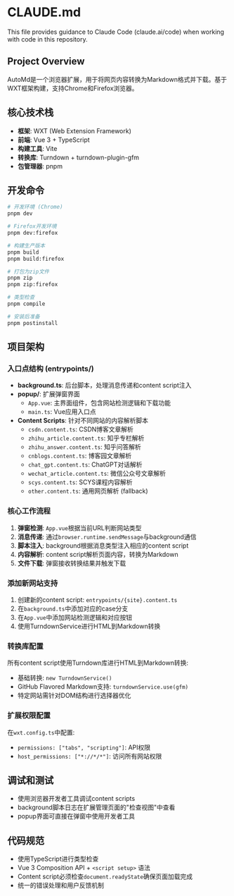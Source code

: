 # CLAUDE.md

This file provides guidance to Claude Code (claude.ai/code) when working with code in this repository.

## Project Overview

AutoMd是一个浏览器扩展，用于将网页内容转换为Markdown格式并下载。基于WXT框架构建，支持Chrome和Firefox浏览器。

## 核心技术栈

- **框架**: WXT (Web Extension Framework)  
- **前端**: Vue 3 + TypeScript
- **构建工具**: Vite
- **转换库**: Turndown + turndown-plugin-gfm
- **包管理器**: pnpm

## 开发命令

```bash
# 开发环境 (Chrome)
pnpm dev

# Firefox开发环境  
pnpm dev:firefox

# 构建生产版本
pnpm build
pnpm build:firefox

# 打包为zip文件
pnpm zip
pnpm zip:firefox

# 类型检查
pnpm compile

# 安装后准备
pnpm postinstall
```

## 项目架构

### 入口点结构 (entrypoints/)

- **background.ts**: 后台脚本，处理消息传递和content script注入
- **popup/**: 扩展弹窗界面
  - `App.vue`: 主界面组件，包含网站检测逻辑和下载功能
  - `main.ts`: Vue应用入口点
- **Content Scripts**: 针对不同网站的内容解析脚本
  - `csdn.content.ts`: CSDN博客文章解析
  - `zhihu_article.content.ts`: 知乎专栏解析  
  - `zhihu_answer.content.ts`: 知乎问答解析
  - `cnblogs.content.ts`: 博客园文章解析
  - `chat_gpt.content.ts`: ChatGPT对话解析
  - `wechat_article.content.ts`: 微信公众号文章解析
  - `scys.content.ts`: SCYS课程内容解析
  - `other.content.ts`: 通用网页解析 (fallback)

### 核心工作流程

1. **弹窗检测**: `App.vue`根据当前URL判断网站类型
2. **消息传递**: 通过`browser.runtime.sendMessage`与background通信
3. **脚本注入**: background根据消息类型注入相应的content script
4. **内容解析**: content script解析页面内容，转换为Markdown
5. **文件下载**: 弹窗接收转换结果并触发下载

### 添加新网站支持

1. 创建新的content script: `entrypoints/{site}.content.ts`
2. 在`background.ts`中添加对应的case分支
3. 在`App.vue`中添加网站检测逻辑和对应按钮
4. 使用TurndownService进行HTML到Markdown转换

### 转换库配置

所有content script使用Turndown库进行HTML到Markdown转换:
- 基础转换: `new TurndownService()`
- GitHub Flavored Markdown支持: `turndownService.use(gfm)`
- 特定网站需针对DOM结构进行选择器优化

### 扩展权限配置

在`wxt.config.ts`中配置:
- `permissions: ["tabs", "scripting"]`: API权限
- `host_permissions: ["*://*/*"]`: 访问所有网站权限

## 调试和测试

- 使用浏览器开发者工具调试content scripts
- background脚本日志在扩展管理页面的"检查视图"中查看
- popup界面可直接在弹窗中使用开发者工具

## 代码规范

- 使用TypeScript进行类型检查
- Vue 3 Composition API + `<script setup>` 语法
- Content script必须检查`document.readyState`确保页面加载完成
- 统一的错误处理和用户反馈机制